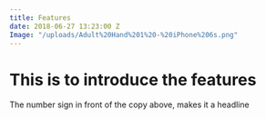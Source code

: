 ```yaml
---
title: Features
date: 2018-06-27 13:23:00 Z
Image: "/uploads/Adult%20Hand%201%20-%20iPhone%206s.png"
---
```


# This is to introduce the features
The number sign in front of the copy above, makes it a headline